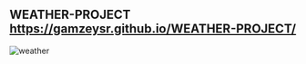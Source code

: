 ## WEATHER-PROJECT https://gamzeysr.github.io/WEATHER-PROJECT/
![weather](https://user-images.githubusercontent.com/108168084/193468498-80edf12b-4332-413c-a0c8-f8349adbec28.gif)
